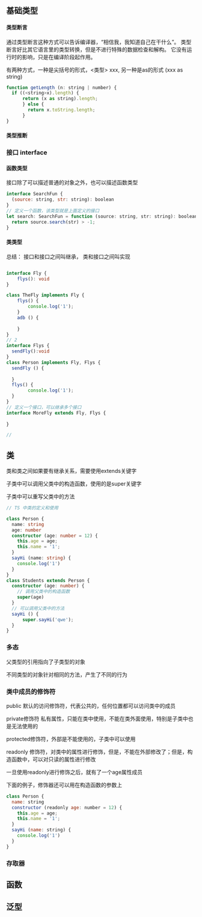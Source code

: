 ## 基础类型



#### 类型断言

通过类型断言这种方式可以告诉编译器，“相信我，我知道自己在干什么”。 类型断言好比其它语言里的类型转换，但是不进行特殊的数据检查和解构。 它没有运行时的影响，只是在编译阶段起作用。

有两种方式，一种是尖括号的形式，<类型> xxx,  另一种是as的形式 (xxx as string)



```js
function getLength (n: string | number) {
  if ((<string>x).length) {
      return (x as string).length;
      } else {
        return x.toString.length;
      }
}
```



#### 类型推断



### 接口 interface



#### 函数类型

接口除了可以描述普通的对象之外，也可以描述函数类型

```js
interface SearchFun {
  (source: string, str: string): boolean
}
// 定义一个函数，该类型就是上面定义的接口
let search: SearchFun = function (source: string, str: string): boolean {
  return source.search(str) > -1;
}

```



#### 类类型

总结： 接口和接口之间叫继承， 类和接口之间叫实现

```typescript

interface Fly {
    flys(): void
}

class TheFly implements Fly {
    flys() {
        console.log('1');
    }
    adb () {
        
    }
}
// 2
interface Flys {
  sendFly():void
}
class Person implements Fly, Flys {
  sendFly () {
    
  }
  flys() {
        console.log('1');
  }
}
// 定义一个接口，可以继承多个接口
interface MoreFly extends Fly, Flys {
  
}

// 
```



## 类

类和类之间如果要有继承关系，需要使用extends关键字

子类中可以调用父类中的构造函数，使用的是super关键字

子类中可以重写父类中的方法

```typescript
// TS 中类的定义和使用

class Person {
  name: string
  age: number
  constructor (age: number = 12) {
    this.age = age;
    this.name = '1';
  }
  sayHi (name: string) {
    console.log('1')
  }
}
class Students extends Person {
  constructor (age: number) {
    // 调用父类中的构造函数
    super(age)
  }
  // 可以调用父类中的方法
  sayHi () {
      super.sayHi('qwe');
  }
}
```



### 多态

父类型的引用指向了子类型的对象

不同类型的对象针对相同的方法，产生了不同的行为



### 类中成员的修饰符

public 默认的访问修饰符，代表公共的，任何位置都可以访问类中的成员



private修饰符 私有属性，只能在类中使用，不能在类外面使用，特别是子类中也是无法使用的



protected修饰符，外部是不能使用的，子类中可以使用



readonly 修饰符，对类中的属性进行修饰，但是，不能在外部修改了；但是，构造函数中，可以对只读的属性进行修改

一旦使用readonly进行修饰之后，就有了一个age属性成员

下面的例子，修饰器还可以用在构造函数的参数上

```js
class Person {
  name: string
  constructor (readonly age: number = 12) {
    this.age = age;
    this.name = '1';
  }
  sayHi (name: string) {
    console.log('1')
  }
}
```



### 存取器







## 函数



## 泛型




